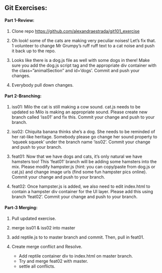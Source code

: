 ## Git Exercises:

#### Part 1-Review:
 
1. Clone repo https://github.com/alexandraestrada/git101_exercise 

2. Oh look! some of the cats are making very peculiar noises! Let’s fix that. 1 volunteer to change Mr Grumpy’s ruff ruff text to a cat noise and push it back up to the repo.

3. Looks like there is a dog.js file as well with some dogs in there! Make sure you add the dog.js script tag and the appropriate div container with the class=”animalSection” and id=‘dogs’. Commit and push your changes.

4. Everybody pull down changes. 


#### Part 2-Branching: 

1. iss01: Milo the cat is still making a cow sound. cat.js needs to be updated so Milo is making an appropriate sound. Please create new branch called ‘iss01’ and fix this. Commit your change and push to your branch. 

2. iss02: Chiquita banana thinks she’s a dog. She needs to be reminded of her rat-like heritage. Somebody please go change her  sound property to ‘squeek squeek’ under the branch name ‘iss02’. Commit your change and push to your branch. 

3. feat01: Now that we have dogs and cats, it’s only natural we have hamsters too! This ‘feat01’ branch will be adding some hamsters into the mix. Please modify hampster.js (hint: you can copy/paste from dog.js or cat.js) and change image urls (find some fun hampster pics online). Commit your change and push to your branch.

4. feat02: Once hampster.js is added, we also need to edit index.html to contain a hampster div container for the UI layer. Please add this using branch ‘feat02’. Commit your change and push to your branch.

#### Part-3 Merging:

1. Pull updated exercise.

2. merge iss01 & iss02 into master 

3. add reptile.js to to master branch and commit. Then, pull in feat01. 

4. Create merge conflict and Resolve.

    * Add reptile container div to index.html on master branch.      
    * Try and merge feat02 with master. 
    * settle all conflicts.
